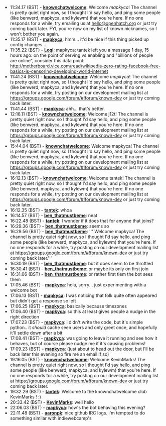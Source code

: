 * <a id="11:34.17">11:34.17 (BST)</a> - __[knownchatwelcome](https://github.com/knownchatwelcome)__: Welcome _mapkyca_!  The channel is pretty quiet right now, so I thought I'd say hello, and ping some people (like benwerd, mapkyca, and kylewm) that you're here.  If no one responds for a while, try emailing us at hello@openhatch.org or just try coming back later.  FYI, you're now on my list of known nicknames, so I won't bother you again.
* <a id="11:35.17">11:35.17 (BST)</a> - __[mapkyca](https://github.com/mapkyca)__: hmm... it'd be nice if this thing picked up config changes...
* <a id="11:35.22">11:35.22 (BST)</a> - __[Loqi](https://github.com/Loqi)__: mapkyca: tantek left you a message 1 day, 15 hours ago: on the point of serving vs enabling and "billions of people are online", consider this data point: http://motherboard.vice.com/read/wikipedia-zero-rating-facebook-free-basics-is-censoring-developing-world-internet
* <a id="11:41.24">11:41.24 (BST)</a> - __[knownchatwelcome](https://github.com/knownchatwelcome)__: Welcome _mapkyca_!  The channel is pretty quiet right now, so I thought I'd say hello, and ping some people (like benwerd, mapkyca, and kylewm) that you're here.  If no one responds for a while, try posting on our development mailing list at https://groups.google.com/forum/#!forum/known-dev or just try coming back later.
* <a id="11:41.44">11:41.44 (BST)</a> - __[mapkyca](https://github.com/mapkyca)__: ahh... that's better.
* <a id="12:16.11">12:16.11 (BST)</a> - __[knownchatwelcome](https://github.com/knownchatwelcome)__: Welcome j12t!  The channel is pretty quiet right now, so I thought I'd say hello, and ping some people (like benwerd, mapkyca, and kylewm) that you're here.  If no one responds for a while, try posting on our development mailing list at https://groups.google.com/forum/#!forum/known-dev or just try coming back later.
* <a id="15:44.04">15:44.04 (BST)</a> - __[knownchatwelcome](https://github.com/knownchatwelcome)__: Welcome mapkyca!  The channel is pretty quiet right now, so I thought I'd say hello, and ping some people (like benwerd, mapkyca, and kylewm) that you're here.  If no one responds for a while, try posting on our development mailing list at https://groups.google.com/forum/#!forum/known-dev or just try coming back later.
* <a id="16:12.13">16:12.13 (BST)</a> - __[knownchatwelcome](https://github.com/knownchatwelcome)__: Welcome tantek!  The channel is pretty quiet right now, so I thought I'd say hello, and ping some people (like benwerd, mapkyca, and kylewm) that you're here.  If no one responds for a while, try posting on our development mailing list at https://groups.google.com/forum/#!forum/known-dev or just try coming back later.
* <a id="16:12.35">16:12.35 (BST)</a> - __[tantek](https://github.com/tantek)__: whoa
* <a id="16:14.57">16:14.57 (BST)</a> - __[ben_thatmustbeme](https://github.com/ben_thatmustbeme)__: neat
* <a id="16:22.48">16:22.48 (BST)</a> - __[tantek](https://github.com/tantek)__: I wonder if it does that for anyone that joins?
* <a id="16:29.36">16:29.36 (BST)</a> - __[ben_thatmustbeme](https://github.com/ben_thatmustbeme)__: seems so
* <a id="16:29.56">16:29.56 (BST)</a> - __[ben_thatmustbeme](https://github.com/ben_thatmustbeme)__: '''<knownchatwelcome> Welcome mapkyca!  The channel is pretty quiet right now, so I thought I'd say hello, and ping some people (like benwerd, mapkyca, and kylewm) that you're here.  If no one responds for a while, try posting on our development mailing list at https://groups.google.com/forum/#!forum/known-dev or just try coming back later.'''
* <a id="16:30.19">16:30.19 (BST)</a> - __[ben_thatmustbeme](https://github.com/ben_thatmustbeme)__: but it does seem to be throttled
* <a id="16:30.41">16:30.41 (BST)</a> - __[ben_thatmustbeme](https://github.com/ben_thatmustbeme)__: or maybe its only on first join
* <a id="16:31.06">16:31.06 (BST)</a> - __[ben_thatmustbeme](https://github.com/ben_thatmustbeme)__: or rather first tiem the bot sees them
* <a id="17:05.46">17:05.46 (BST)</a> - __[mapkyca](https://github.com/mapkyca)__: hola, sorry... just experimenting with a welcome bot
* <a id="17:06.13">17:06.13 (BST)</a> - __[mapkyca](https://github.com/mapkyca)__: I was noticing that folk quite often appeared but didn't get a response so left
* <a id="17:06.25">17:06.25 (BST)</a> - __[mapkyca](https://github.com/mapkyca)__: basically because timezones
* <a id="17:06.40">17:06.40 (BST)</a> - __[mapkyca](https://github.com/mapkyca)__: so this at least gives people a nudge in the right direction
* <a id="17:07.23">17:07.23 (BST)</a> - __[mapkyca](https://github.com/mapkyca)__: i didn't write the code, but it's simple python.. it *should* cache seen users and only greet once, and hopefully it'll settle down after a bit
* <a id="17:08.41">17:08.41 (BST)</a> - __[mapkyca](https://github.com/mapkyca)__: was going to leave it running and see how it behaves, but of course please nudge me if it's causing problems!
* <a id="17:09.23">17:09.23 (BST)</a> - __[mapkyca](https://github.com/mapkyca)__: (just about to head out the door, but I'll be back later this evening so fire me an email if so)
* <a id="19:16.05">19:16.05 (BST)</a> - __[knownchatwelcome](https://github.com/knownchatwelcome)__: Welcome KevinMarks!  The channel is pretty quiet right now, so I thought I'd say hello, and ping some people (like benwerd, mapkyca, and kylewm) that you're here.  If no one responds for a while, try posting on our development mailing list at https://groups.google.com/forum/#!forum/known-dev or just try coming back later.
* <a id="19:32.29">19:32.29 (BST)</a> - __[tantek](https://github.com/tantek)__: Welcome to the knownchatwelcome club KevinMarks ! :)
* <a id="20:33.42">20:33.42 (BST)</a> - __[KevinMarks](https://github.com/KevinMarks)__: well hello
* <a id="22:06.03">22:06.03 (BST)</a> - __[mapkyca](https://github.com/mapkyca)__: how's the bot behaving this evening?
* <a id="22:11.48">22:11.48 (BST)</a> - __[aaronpk](https://github.com/aaronpk)__: nice github IRC logs. i'm tempted to do something similar with indiewebcamp's
